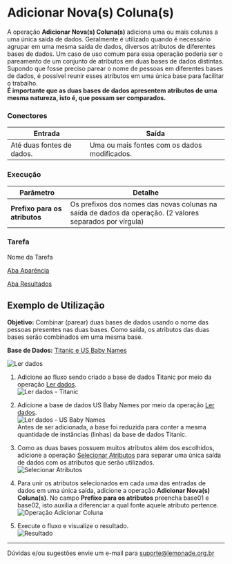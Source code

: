 # Adicionar Nova(s) Coluna(s)

A operação **Adicionar Nova(s) Coluna(s)** adiciona uma ou mais colunas a uma única saída de dados. Geralmente é utilizado quando é necessário agrupar em uma mesma saída de dados, diversos atributos de diferentes bases de dados. Um caso de uso comum para essa operação poderia ser o pareamento de um conjunto de atributos em duas bases de dados distintas. Supondo que fosse preciso parear o nome de pessoas em diferentes bases de dados, é possível reunir esses atributos em uma única base para facilitar o trabalho.\
**É importante que as duas bases de dados apresentem atributos de uma mesma natureza, isto é, que possam ser comparados.**



### Conectores
| Entrada | Saída |
| --- | --- |
| Até duas fontes de dados. | Uma ou mais fontes com os dados modificados. |


### Execução
| Parâmetro | Detalhe |
| --- | --- |
| **Prefixo para os atributos** | Os prefixos dos nomes das novas colunas na saída de dados da operação. (2 valores separados por vírgula) |

### Tarefa
Nome da Tarefa

[Aba Aparência][1]

[Aba Resultados][2]


## Exemplo de Utilização
**Objetivo:** Combinar (parear) duas bases de dados usando o nome das pessoas presentes nas duas bases. Como saída, os atributos das duas bases serão combinados em uma mesma base.

**Base de Dados:** [Titanic e US Baby Names][3]
	
![Ler dados](/img/spark/manipulacao-de-dados/coluna-adicionar-nova/image2.png)

1. Adicione ao fluxo sendo criado a base de dados Titanic por meio da operação [Ler dados][4].\
	![Ler dados - Titanic](/img/spark/manipulacao-de-dados/coluna-adicionar-nova/image3.png)
	
2. Adicione a base de dados US Baby Names por meio da operação [Ler dados][4]. \
	![Ler dados - US Baby Names](/img/spark/manipulacao-de-dados/coluna-adicionar-nova/image1.png)\
	Antes de ser adicionada, a base foi reduzida para conter a mesma quantidade de instâncias (linhas) da base de dados Titanic.
	
	
3. Como as duas bases possuem muitos atributos além dos escolhidos, adicione a operação [Selecionar Atributos][5] para separar uma única saída de dados com os atributos que serão utilizados.\
	![Selecionar Atributos](/img/spark/manipulacao-de-dados/coluna-adicionar-nova/image6.png)

4. Para unir os atributos selecionados em cada uma das entradas de dados em uma única saída, adicione a operação **Adicionar Nova(s) Coluna(s)**. No campo **Prefixo para os atributos** preencha base01 e base02, isto auxilia a diferenciar a qual fonte aquele atributo pertence.\
	![Operação Adicionar Coluna](/img/spark/manipulacao-de-dados/coluna-adicionar-nova/image4.png)
	
5. Execute o fluxo e visualize o resultado.\
	![Resultado](/img/spark/manipulacao-de-dados/coluna-adicionar-nova/image5.png)

-----

Dúvidas e/ou sugestões envie um e-mail para suporte@lemonade.org.br

[1]: /pt-br/spark/documentacao-geral/aba-aparencia.html
[2]: /pt-br/spark/documentacao-geral/aba-resultados.html
[3]: /pt-br/spark/base-de-dados/#titanic
[4]: /pt-br/spark/entrada-e-saida/ler-dados.html
[5]: /pt-br/spark/manipulacao-de-dados/selecionar-atributos.html